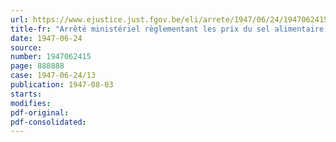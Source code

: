 ```yaml
---
url: https://www.ejustice.just.fgov.be/eli/arrete/1947/06/24/1947062415/justel
title-fr: "Arrêté ministériel règlementant les prix du sel alimentaire (Abrogé par AM 04-04-1949, art. 2)"
date: 1947-06-24
source:
number: 1947062415
page: 888888
case: 1947-06-24/13
publication: 1947-08-03
starts:
modifies:
pdf-original:
pdf-consolidated:
---
```


